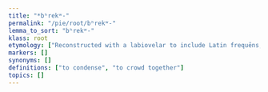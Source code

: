 ```yaml
---
title: "*bʰrekʷ-"
permalink: "/pie/root/bʰrekʷ-"
lemma_to_sort: "bʰrekʷ-"
klass: root
etymology: ["Reconstructed with a labiovelar to include Latin frequēns, but due to this unusual root structure, possibly a substrate borrowing."]
markers: []
synonyms: []
definitions: ["to condense", "to crowd together"]
topics: []
---
```


